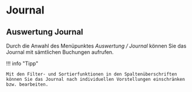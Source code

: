 # Journal

## Auswertung Journal


Durch die Anwahl des Menüpunktes *Auswertung / Journal* können Sie das Journal mit sämtlichen Buchungen aufrufen.


!!! info "Tipp"

    Mit den Filter- und Sortierfunktionen in den Spaltenüberschriften können Sie das Journal nach individuellen Vorstellungen einschränken bzw. bearbeiten.
